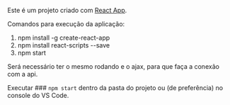 Este é um projeto criado com [React App](https://github.com/facebook/create-react-app).

Comandos para execução da aplicação: 

1) npm install -g create-react-app
2) npm install react-scripts --save
3) npm start



Será necessário ter o mesmo rodando e o ajax, para que faça a conexão com a api.

Executar ### `npm start` dentro da pasta do projeto ou (de preferência) no console do VS Code.

